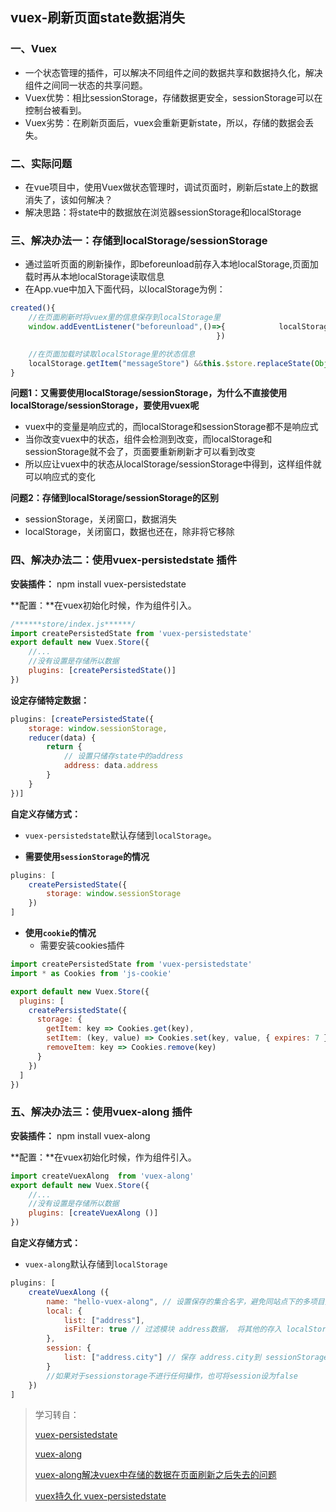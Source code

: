 ## vuex-刷新页面state数据消失

### 一、Vuex

- 一个状态管理的插件，可以解决不同组件之间的数据共享和数据持久化，解决组件之间同一状态的共享问题。
- Vuex优势：相比sessionStorage，存储数据更安全，sessionStorage可以在控制台被看到。
- Vuex劣势：在刷新页面后，vuex会重新更新state，所以，存储的数据会丢失。

### 二、实际问题

- 在vue项目中，使用Vuex做状态管理时，调试页面时，刷新后state上的数据消失了，该如何解决？
- 解决思路：将state中的数据放在浏览器sessionStorage和localStorage

### 三、解决办法一：存储到localStorage/sessionStorage

- 通过监听页面的刷新操作，即beforeunload前存入本地localStorage,页面加载时再从本地localStorage读取信息
- 在App.vue中加入下面代码，以localStorage为例：

```js
created(){
    //在页面刷新时将vuex里的信息保存到localStorage里
    window.addEventListener("beforeunload",()=>{    		localStorage.setItem("messageStore",JSON.stringify(this.$store.state))
                                              })

    //在页面加载时读取localStorage里的状态信息
    localStorage.getItem("messageStore") &&this.$store.replaceState(Object.assign(this.$store.state,JSON.parse(localStorage.getItem("messageStore"))));
}
```

**问题1：又需要使用localStorage/sessionStorage，为什么不直接使用localStorage/sessionStorage，要使用vuex呢**

+ vuex中的变量是响应式的，而localStorage和sessionStorage都不是响应式
+ 当你改变vuex中的状态，组件会检测到改变，而localStorage和sessionStorage就不会了，页面要重新刷新才可以看到改变
+ 所以应让vuex中的状态从localStorage/sessionStorage中得到，这样组件就可以响应式的变化

**问题2：存储到localStorage/sessionStorage的区别**

+ sessionStorage，关闭窗口，数据消失
+ localStorage，关闭窗口，数据也还在，除非将它移除

### 四、解决办法二：使用vuex-persistedstate 插件

**安装插件：** npm install vuex-persistedstate

**配置：**在vuex初始化时候，作为组件引入。

```js
/******store/index.js******/
import createPersistedState from 'vuex-persistedstate'
export default new Vuex.Store({
    //...
    //没有设置是存储所以数据
    plugins: [createPersistedState()]
})
```

**设定存储特定数据：**

```js
plugins: [createPersistedState({
    storage: window.sessionStorage,
    reducer(data) {
        return {
            // 设置只储存state中的address
            address: data.address
        }
    }
})]
```

**自定义存储方式：**

+ `vuex-persistedstate`默认存储到`localStorage`。

+ **需要使用`sessionStorage`的情况**

```javascript
plugins: [
    createPersistedState({ 
        storage: window.sessionStorage 
    })
]
```

+ **使用`cookie`的情况**
  + 需要安装cookies插件

```javascript
import createPersistedState from 'vuex-persistedstate'
import * as Cookies from 'js-cookie'

export default new Vuex.Store({
  plugins: [
    createPersistedState({
      storage: {
        getItem: key => Cookies.get(key),
        setItem: (key, value) => Cookies.set(key, value, { expires: 7 }),
        removeItem: key => Cookies.remove(key)
      }
    })
  ]
})
```

### 五、解决办法三：使用vuex-along 插件

**安装插件：** npm install vuex-along 

**配置：**在vuex初始化时候，作为组件引入。

```js
import createVuexAlong  from 'vuex-along'
export default new Vuex.Store({
    //...
    //没有设置是存储所以数据
	plugins: [createVuexAlong ()]
})

```

**自定义存储方式：**

+ `vuex-along`默认存储到`localStorage`

```js
plugins: [
    createVuexAlong ({
        name: "hello-vuex-along", // 设置保存的集合名字，避免同站点下的多项目数据冲突
        local: {
            list: ["address"],
            isFilter: true // 过滤模块 address数据， 将其他的存入 localStorage
        },
        session: {
            list: ["address.city"] // 保存 address.city到 sessionStorage
        }
        //如果对于sessionstorage不进行任何操作，也可将session设为false
    })
]
```





> 学习转自：
>
> [vuex-persistedstate](https://www.npmjs.com/package/vuex-persistedstate)
>
> [vuex-along](https://www.npmjs.com/package/vuex-along) 
>
> [vuex-along解决vuex中存储的数据在页面刷新之后失去的问题](https://blog.csdn.net/weixin_45977625/article/details/108836697)
>
> [vuex持久化 vuex-persistedstate](https://www.jianshu.com/p/c22861ec5f21)

 